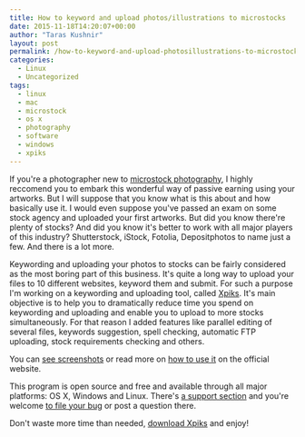 ```yaml
---
title: How to keyword and upload photos/illustrations to microstocks
date: 2015-11-18T14:20:07+00:00
author: "Taras Kushnir"
layout: post
permalink: /how-to-keyword-and-upload-photosillustrations-to-microstocks/
categories:
  - Linux
  - Uncategorized
tags:
  - linux
  - mac
  - microstock
  - os x
  - photography
  - software
  - windows
  - xpiks
---
```

If you're a photographer new to <a href="https://en.wikipedia.org/wiki/Microstock_photography" target="_blank">microstock photography</a>, I highly reccomend you to embark this wonderful way of passive earning using your artworks. But I will suppose that you know what is this about and how basically use it. I would even suppose you've passed an exam on some stock agency and uploaded your first artworks. But did you know there're plenty of stocks? And did you know it's better to work with all major players of this industry? Shutterstock, iStock, Fotolia, Depositphotos to name just a few. And there is a lot more.

Keywording and uploading your photos to stocks can be fairly considered as the most boring part of this business. It's quite a long way to upload your files to 10 different websites, keyword them and submit. For such a purpose I'm working on a keywording and uploading tool, called <a href="http://ribtoks.github.io/xpiks/" target="_blank">Xpiks</a>. It's main objective is to help you to dramatically reduce time you spend on keywording and uploading and enable you to upload to more stocks simultaneously. For that reason I added features like parallel editing of several files, keywords suggestion, spell checking, automatic FTP uploading, stock requirements checking and others.

You can <a href="http://ribtoks.github.io/xpiks/screenshots/" target="_blank" class="broken_link">see screenshots</a> or read more on <a href="http://ribtoks.github.io/xpiks/blog/2015/how-to-use-xpiks-part-1" target="_blank" class="broken_link">how to use it</a> on the official website.

This program is open source and free and available through all major platforms: OS X, Windows and Linux. There's <a href="http://ribtoks.github.io/xpiks/support/" target="_blank" class="broken_link">a support section</a> and you're welcome <a href="http://ribtoks.github.io/xpiks/blog/2015/how-to-report-an-error" target="_blank" class="broken_link">to file your bug</a> or post a question there.

Don't waste more time than needed, <a href="http://ribtoks.github.io/xpiks/downloads/" target="_blank" class="broken_link">download Xpiks</a> and enjoy!